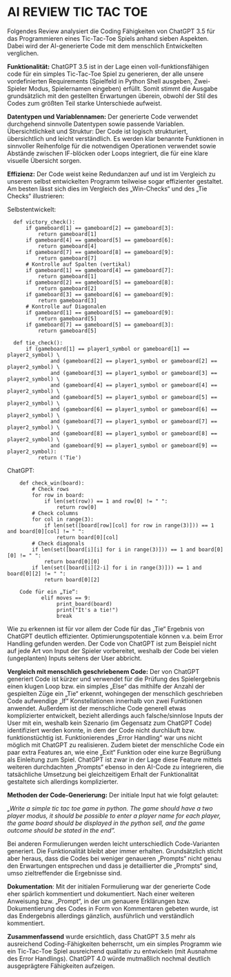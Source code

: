 # AI REVIEW TIC TAC TOE

Folgendes Review analysiert die Coding Fähigkeiten von ChatGPT 3.5 für das Programmieren eines Tic-Tac-Toe Spiels anhand sieben Aspekten.  Dabei wird der AI-generierte Code mit dem menschlich Entwickelten verglichen. 

**Funktionalität:** ChatGPT 3.5 ist in der Lage einen voll-funktionsfähigen code für ein simples Tic-Tac-Toe Spiel zu generieren, der alle unsere vordefinierten Requirements (Spielfeld in Python Shell ausgeben, Zwei-Spieler Modus, Spielernamen eingeben) erfüllt. 
Somit stimmt die Ausgabe grundsätzlich mit den gestellten Erwartungen überein, obwohl der Stil des Codes zum größten Teil starke Unterschiede aufweist. 

**Datentypen und Variablennamen:** Der generierte Code verwendet durchgehend sinnvolle Datentypen sowie passende Variablen. 
Übersichtlichkeit und Struktur: Der Code ist logisch strukturiert, übersichtlich und leicht verständlich. 
Es werden klar benannte Funktionen in sinnvoller Reihenfolge für die notwendigen Operationen verwendet sowie Abstände zwischen IF-blöcken oder Loops integriert, die für eine klare visuelle Übersicht sorgen. 

**Effizienz:** Der Code weist keine Redundanzen auf und ist im Vergleich zu unserem selbst entwickelten Programm teilweise sogar effizienter gestaltet. 
Am besten lässt sich dies im Vergleich des „Win-Checks“ und des „Tie Checks“ illustrieren: 

Selbstentwickelt: 
      
      def victory_check():
          if gameboard[1] == gameboard[2] == gameboard[3]:
              return gameboard[1]
          if gameboard[4] == gameboard[5] == gameboard[6]:
              return gameboard[4]
          if gameboard[7] == gameboard[8] == gameboard[9]:
              return gameboard[7]
          # Kontrolle auf Spalten (vertikal)
          if gameboard[1] == gameboard[4] == gameboard[7]:
              return gameboard[1]
          if gameboard[2] == gameboard[5] == gameboard[8]:
              return gameboard[2]
          if gameboard[3] == gameboard[6] == gameboard[9]:
              return gameboard[3]
          # Kontrolle auf Diagonalen
          if gameboard[1] == gameboard[5] == gameboard[9]:
              return gameboard[5]
          if gameboard[7] == gameboard[5] == gameboard[3]:
              return gameboard[5]

      def tie_check():
          if (gameboard[1] == player1_symbol or gameboard[1] == player2_symbol) \
                  and (gameboard[2] == player1_symbol or gameboard[2] == player2_symbol) \
                  and (gameboard[3] == player1_symbol or gameboard[3] == player2_symbol) \
                  and (gameboard[4] == player1_symbol or gameboard[4] == player2_symbol) \
                  and (gameboard[5] == player1_symbol or gameboard[5] == player2_symbol) \
                  and (gameboard[6] == player1_symbol or gameboard[6] == player2_symbol) \
                  and (gameboard[7] == player1_symbol or gameboard[7] == player2_symbol) \
                  and (gameboard[8] == player1_symbol or gameboard[8] == player2_symbol) \
                  and (gameboard[9] == player1_symbol or gameboard[9] == player2_symbol):
              return ('Tie')

ChatGPT: 
        
        def check_win(board):
            # Check rows
            for row in board:
                if len(set(row)) == 1 and row[0] != " ":
                    return row[0]
            # Check columns
            for col in range(3):
                if len(set([board[row][col] for row in range(3)])) == 1 and board[0][col] != " ":
                    return board[0][col]
            # Check diagonals
            if len(set([board[i][i] for i in range(3)])) == 1 and board[0][0] != " ":
                return board[0][0]
            if len(set([board[i][2-i] for i in range(3)])) == 1 and board[0][2] != " ":
                return board[0][2]
        
        Code für ein „Tie“: 
               elif moves == 9:
                    print_board(board)
                    print("It's a tie!")
                    break

Wie zu erkennen ist für vor allem der Code für das „Tie“ Ergebnis von ChatGPT deutlich effizienter. 
Optimierungspotentiale können v.a. beim Error Handling gefunden werden. Der Code von ChatGPT ist zum Beispiel nicht auf jede Art von Input der Spieler vorbereitet, weshalb der Code bei vielen (ungeplanten) Inputs seitens der User abbricht. 

**Vergleich mit menschlich geschriebenem Code:** Der von ChatGPT generiert Code ist kürzer und verwendet für die Prüfung des Spielergebnis einen klugen Loop bzw. ein simples „Else“ das mithilfe der Anzahl der gespielten Züge ein „Tie“ erkennt, wohingegen der menschlich geschrieben Code aufwendige „If“ Konstellationen innerhalb von zwei Funktionen anwendet. 
Außerdem ist der menschliche Code generell etwas komplizierter entwickelt, bezieht allerdings auch falsche/sinnlose Inputs der User mit ein, weshalb kein Szenario (im Gegensatz zum ChatGPT Code) identifiziert werden konnte, in dem der Code nicht durchläuft bzw. funktionstüchtig ist. 
Funktionierendes „Error Handling“ war uns nicht möglich mit ChatGPT zu realisieren. Zudem bietet der menschliche Code ein paar extra Features an, wie eine „Exit“ Funktion oder eine kurze Begrüßung als Einleitung zum Spiel. 
ChatGPT ist zwar in der Lage diese Feature mittels weiteren durchdachten „Prompts“ ebenso in den AI-Code zu integrieren, die tatsächliche Umsetzung bei gleichzeitigem Erhalt der Funktionalität gestaltete sich allerdings komplizierter. 

**Methoden der Code-Generierung:** Der initiale Input hat wie folgt gelautet: 

_„Write a simple tic tac toe game in python. The game should have a two player modus, it should be possible to enter a player name for each player, the game board should be displayed in the python sell, and the game outcome should be stated in the end”._

Bei anderen Formulierungen werden leicht unterschiedlich Code-Varianten generiert. Die Funktionalität bleibt aber immer erhalten. Grundsätzlich sticht aber heraus, dass die Codes bei weniger genaueren „Prompts“ nicht genau den Erwartungen entsprechen und dass je detaillierter die „Prompts“ sind, umso zieltreffender die Ergebnisse sind.  

**Dokumentation**: Mit der initialen Formulierung war der generierte Code eher spärlich kommentiert und dokumentiert.
Nach einer weiteren Anweisung bzw. „Prompt“, in der um genauere Erklärungen bzw. Dokumentierung des Codes in Form von Kommentaren gebeten wurde, ist das Endergebnis allerdings gänzlich, ausführlich und verständlich kommentiert. 

**Zusammenfassend** wurde ersichtlich, dass ChatGPT 3.5 mehr als ausreichend Coding-Fähigkeiten beherrscht, um ein simples Programm wie ein Tic-Tac-Toe Spiel ausreichend qualitativ zu entwickeln (mit Ausnahme des Error Handlings).
ChatGPT 4.0 würde mutmaßlich nochmal deutlich ausgeprägtere Fähigkeiten aufzeigen. 
